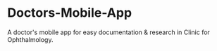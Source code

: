 # Doctors-Mobile-App
A doctor's mobile app for easy documentation &amp; research in Clinic for Ophthalmology.
